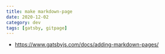 ```yaml
---
title: make markdown-page
date: 2020-12-02
category: dev
tags: [gatsby, gitpage]
---
```



- https://www.gatsbyjs.com/docs/adding-markdown-pages/
